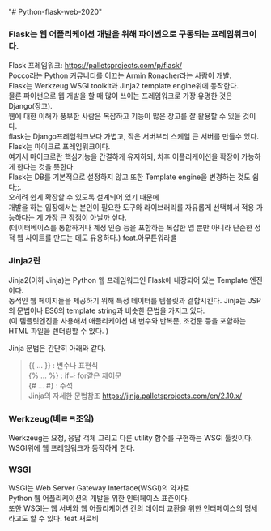 "# Python-flask-web-2020" 

### Flask는 웹 어플리케이션 개발을 위해 파이썬으로 구동되는 프레임워크이다.  
Flask 프레임워크: https://palletsprojects.com/p/flask/  
Pocco라는 Python 커뮤니티를 이끄는 Armin Ronacher라는 사람이 개발.     
Flask는 Werkzeug WSGI toolkit과 Jinja2 template engine위에 동작한다.  
 물론 파이썬으로 웹 개발을 할 때 많이 쓰이는 프레임워크로 가장 유명한 것은 Django(장고).  
 웹에 대한 이해가 풍부한 사람은 복잡하고 기능이 많은 장고를 잘 활용할 수 있을 것이다.  
flask는 Django프레임워크보다 가볍고, 작은 서버부터 스케일 큰 서버를 만들수 있다.  
Flask는 마이크로 프레임워크이다.  
여기서 마이크로란 핵심기능을 간결하게 유지하되, 차후 어플리케이션을 확장이 가능하게 한다는 것을 뜻한다.     
Flask는 DB를 기본적으로 설정하지 않고 또한 Template engine을 변경하는 것도 쉽다;;.  
 오히려 쉽게 확장할 수 있도록 설계되어 있기 때문에  
 개발을 하는 입장에서는 본인이 필요한 도구와 라이브러리를 자유롭게 선택해서 적용 가능하다는 게 가장 큰 장점이 아닐까 싶다.   
 (데이터베이스를 통합하거나 계정 인증 등을 포함하는 복잡한 앱 뿐만 아니라 단순한 정적 웹 사이트를 만드는 데도 유용하다.)   feat.아무튼워라밸


### Jinja2란
Jinja2(이하 Jinja)는 Python 웹 프레임워크인 Flask에 내장되어 있는 Template 엔진이다.   
동적인 웹 페이지들을 제공하기 위해 특정 데이터를 템플릿과 결합시킨다.
Jinja는 JSP의 문법이나 ES6의 template string과 비슷한 문법을 가지고 있다.  
(이 템플릿엔진을 사용해서 애플리케이션 내 변수와 반복문, 조건문 등을 포함하는 HTML 파일을 렌더링할 수 있다. )  

Jinja 문법은 간단히 아래와 같다.  
> {{ ... }} : 변수나 표현식  
> {% ... %} : if나 for같은 제어문  
> {# ... #} : 주석  
Jinja의 자세한 문법참조 https://jinja.palletsprojects.com/en/2.10.x/   

### Werkzeug(베ㄹㅋ조잌)
Werkzeug는 요청, 응답 객체 그리고 다른 utility 함수를 구현하는 WSGI 툴킷이다.  
WSGI위에 웹 프레임워크가 동작하게 한다.  

### WSGI
WSGI는 Web Server Gateway Interface(WSGI)의 약자로  
Python 웹 어플리케이션의 개발을 위한 인터페이스 표준이다.  
또한 WSGI는 웹 서버와 웹 어플리케이션 간의 데이터 교환을 위한 인터페이스의 명세라고도 할 수 있다.    feat.새로비
